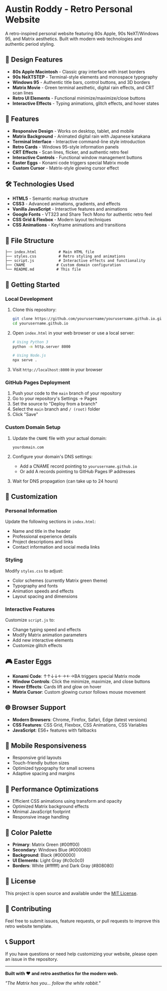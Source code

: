 # Austin Roddy - Retro Personal Website

A retro-inspired personal website featuring 80s Apple, 90s NeXT/Windows 95, and Matrix aesthetics. Built with modern web technologies and authentic period styling.

## 🎨 Design Features

- **80s Apple Macintosh** - Classic gray interface with inset borders
- **90s NeXTSTEP** - Terminal-style elements and monospace typography
- **Windows 95** - Authentic title bars, control buttons, and 3D borders
- **Matrix Movie** - Green terminal aesthetic, digital rain effects, and CRT scan lines
- **Retro UI Elements** - Functional minimize/maximize/close buttons
- **Interactive Effects** - Typing animations, glitch effects, and hover states

## 🚀 Features

- **Responsive Design** - Works on desktop, tablet, and mobile
- **Matrix Background** - Animated digital rain with Japanese katakana
- **Terminal Interface** - Interactive command-line style introduction
- **Retro Cards** - Windows 95-style information panels
- **CRT Effects** - Scan lines, flicker, and authentic retro feel
- **Interactive Controls** - Functional window management buttons
- **Easter Eggs** - Konami code triggers special Matrix mode
- **Custom Cursor** - Matrix-style glowing cursor effect

## 🛠️ Technologies Used

- **HTML5** - Semantic markup structure
- **CSS3** - Advanced animations, gradients, and effects
- **Vanilla JavaScript** - Interactive features and animations
- **Google Fonts** - VT323 and Share Tech Mono for authentic retro feel
- **CSS Grid & Flexbox** - Modern layout techniques
- **CSS Animations** - Keyframe animations and transitions

## 📁 File Structure

```
├── index.html          # Main HTML file
├── styles.css          # Retro styling and animations
├── script.js           # Interactive effects and functionality
├── CNAME              # Custom domain configuration
└── README.md          # This file
```

## 🚀 Getting Started

### Local Development

1. Clone this repository:
   ```bash
   git clone https://github.com/yourusername/yourusername.github.io.git
   cd yourusername.github.io
   ```

2. Open `index.html` in your web browser or use a local server:
   ```bash
   # Using Python 3
   python -m http.server 8000
   
   # Using Node.js
   npx serve .
   ```

3. Visit `http://localhost:8000` in your browser

### GitHub Pages Deployment

1. Push your code to the `main` branch of your repository
2. Go to your repository's Settings → Pages
3. Set the source to "Deploy from a branch"
4. Select the `main` branch and `/ (root)` folder
5. Click "Save"

### Custom Domain Setup

1. Update the `CNAME` file with your actual domain:
   ```
   yourdomain.com
   ```

2. Configure your domain's DNS settings:
   - Add a CNAME record pointing to `yourusername.github.io`
   - Or add A records pointing to GitHub Pages IP addresses

3. Wait for DNS propagation (can take up to 24 hours)

## 🎯 Customization

### Personal Information

Update the following sections in `index.html`:
- Name and title in the header
- Professional experience details
- Project descriptions and links
- Contact information and social media links

### Styling

Modify `styles.css` to adjust:
- Color schemes (currently Matrix green theme)
- Typography and fonts
- Animation speeds and effects
- Layout spacing and dimensions

### Interactive Features

Customize `script.js` to:
- Change typing speed and effects
- Modify Matrix animation parameters
- Add new interactive elements
- Customize glitch effects

## 🎮 Easter Eggs

- **Konami Code**: ↑↑↓↓←→←→BA triggers special Matrix mode
- **Window Controls**: Click the minimize, maximize, and close buttons
- **Hover Effects**: Cards lift and glow on hover
- **Matrix Cursor**: Custom glowing cursor follows mouse movement

## 🌐 Browser Support

- **Modern Browsers**: Chrome, Firefox, Safari, Edge (latest versions)
- **CSS Features**: CSS Grid, Flexbox, CSS Animations, CSS Variables
- **JavaScript**: ES6+ features with fallbacks

## 📱 Mobile Responsiveness

- Responsive grid layouts
- Touch-friendly button sizes
- Optimized typography for small screens
- Adaptive spacing and margins

## 🔧 Performance Optimizations

- Efficient CSS animations using transform and opacity
- Optimized Matrix background effects
- Minimal JavaScript footprint
- Responsive image handling

## 🎨 Color Palette

- **Primary**: Matrix Green (#00ff00)
- **Secondary**: Windows Blue (#000080)
- **Background**: Black (#000000)
- **UI Elements**: Light Gray (#c0c0c0)
- **Borders**: White (#ffffff) and Dark Gray (#808080)

## 📝 License

This project is open source and available under the [MIT License](LICENSE).

## 🤝 Contributing

Feel free to submit issues, feature requests, or pull requests to improve this retro website template.

## 📞 Support

If you have questions or need help customizing your website, please open an issue in the repository.

---

**Built with ❤️ and retro aesthetics for the modern web.**

*"The Matrix has you... follow the white rabbit."*
